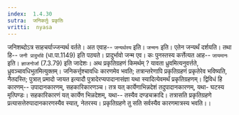 ```yaml
---
index:  1.4.30
sutra:  जनिकर्तुः प्रकृतिः
vritti:  nyasa
---
```


जनिशब्दोऽत्र साहचर्याज्जन्यर्थ वर्तते। अत एवाह-- `जन्यर्थस्य` इति। `जन्मनः` इति। एतेन जन्यर्थं दर्शयति। तथा हि-- `जनी प्रादुर्भावे` (धा.पा.1149) इति पठ्यते। प्रादुर्भावो जन्म एव। कः पुनस्तस्य कर्त्तेत्यत आह-- `जायमानः` इति। `ज्ञाजनोर्जा` (7.3.79) इति जादेशः। अथ प्रकृतिग्रहणं किमर्थम् ? यावता ध्रुवमित्यनुवर्त्तते, ध्रुवञ्चावधिभुतमित्युक्तम्। जनिकर्त्तृश्चावधिः कारणमेव भवति; तत्रान्तरेणापि प्रकृतिग्रहणं प्रकृतेरेव भविष्यति, नैतदस्ति; पुत्रात् प्रमादो जायत इत्यादौ पुत्रादेरप्यपादानासंज्ञा यथा स्यादित्येवमर्थं प्रकृतिग्रहणम्। द्विविधं हि कारणम्-- उपादानकारणम्, सहकारिकारणञ्च। तत्र यत् कार्येणाभिन्नदेशं तदुपादानकारणम्, यथा- घटस्य मृत्पिण्डः। सहकारिकारणं यत् कार्येण भिन्नदेशम्, यथा-- तस्यैव दण्डचक्रादि। तत्रासति प्रकृतिग्रहणे प्रत्यासत्तेरुपादानकारणस्यैव स्यात्, नेतरस्य। प्रकृतिग्रहणे तु सति सर्वस्यैव कारणमात्रस्य भवति।।

